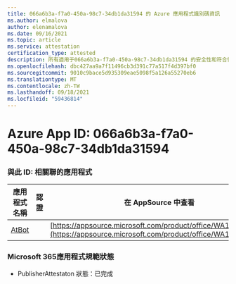 ```yaml
---
title: 066a6b3a-f7a0-450a-98c7-34db1da31594 的 Azure 應用程式識別碼資訊
ms.author: elmalova
author: elenamalova
ms.date: 09/16/2021
ms.topic: article
ms.service: attestation
certification_type: attested
description: 所有適用于066a6b3a-f7a0-450a-98c7-34db1da31594 的安全性和符合性資訊資訊。
ms.openlocfilehash: dbc427aa9a7f11496cb3d391c77a517f4d397bf0
ms.sourcegitcommit: 9010c9bace5d935309eae5098f5a126a55270eb6
ms.translationtype: MT
ms.contentlocale: zh-TW
ms.lasthandoff: 09/18/2021
ms.locfileid: "59436814"
---
```

# <a name="azure-app-id-066a6b3a-f7a0-450a-98c7-34db1da31594"></a>Azure App ID: 066a6b3a-f7a0-450a-98c7-34db1da31594


### <a name="apps-associated-with-this-id"></a>與此 ID: 相關聯的應用程式
| **應用程式名稱** | **認證** | **在 AppSource 中查看** |
|--------------|---------------|-----------------------|
| [AtBot](https://docs.microsoft.com/microsoft-365-app-certification/forward/WA104381219) |  | [https://appsource.microsoft.com/product/office/WA104381219](https://appsource.microsoft.com/product/office/WA104381219) |

### <a name="microsoft-365-app-compliance-status"></a>Microsoft 365應用程式規範狀態
- PublisherAttestaton 狀態：已完成
